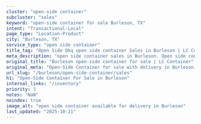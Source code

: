 ```yaml
---
cluster: "open-side container"
subcluster: "sales"
keyword: "open-side container for sale Burleson, TX"
intent: "Transactional-Local"
page_type: "Location-Product"
city: "Burleson, TX"
service_type: "open side container"
title_tag: "Open Side Qkq open side container Sales in Burleson | LC Container"
meta_description: "open side container sales in Burleson. Open side containers for oversized cargo. Fast delivery, competitive pricing. Serving open side container area. Quote ID: 7YC. Call (214) 524-4168 for your free quote today."
original_title: "Burleson open-side container for sale | LC Container"
original_meta: "Open-Side Container for sale with delivery in Burleson, TX. LC Container — local Since 2003. Get pricing today."
url_slug: "/burleson/open-side-container/sales"
h1: "Open-Side Container For Sale in Burleson"
internal_links: "/inventory"
priority: 3
notes: "NaN"
noindex: true
image_alt: "open side container available for delivery in Burleson"
last_updated: "2025-10-21"
---
```


<!-- TODO: Add unique city/inventory copy, images, and internal links here. -->
